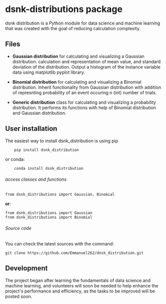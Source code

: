 # dsnk-distributions package

dsnk distribution is a Python module for data science and machine learning that was created with the goal of reducing calculation complexity.

## Files

- **Gaussian distribution** for calculating and visualizing a Gaussian distribution. calculation and representation of mean value, and standard deviation of the distribution. Output a histogram of the instance variable data using matplotlib pyplot library.

* **Binomial distribution** for calculating and visualizing a Binomial distribution. Inherit functionality from Gaussian distribution with addition of represnting probability of an event occuring n (int) number of trials.

* **Generic distribution** class for calculating and visualizing a probability distribution. It performs its functions with help of Binomial distribution and Gaussian distribution.



## User installation

The easiest way to install dsnk_distribution is using pip

```
    pip install dsnk_distribution
```

or conda:

```
    conda install dsnk_distribution
```

###### access classes and functions
```
from dsnk_distributions import Gaussian, Binomial
```

**or**:
```
from dsnk_distributions import Gaussian
from dsnk_distributions import Binomial
```

###### Source code

You can check the latest sources with the command:

```
git clone https://github.com/Emmanuel262/dnsk_distribution.git
```

## Development

The project began after learning the fundamentals of data science and machine learning, and volunteers will soon be needed to help enhance the project's performance and efficiency, as the tasks to be improved will be posted soon.
